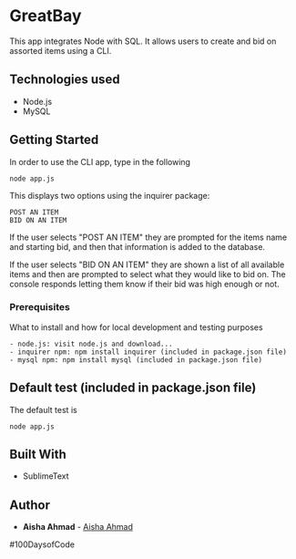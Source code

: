 # GreatBay
This app integrates Node with SQL. It allows users to create and bid on assorted items using a CLI. 

## Technologies used
- Node.js
- MySQL

## Getting Started
In order to use the CLI app, type in the following

```
node app.js
```
This displays two options using the inquirer package:
```
POST AN ITEM
BID ON AN ITEM
```
If the user selects "POST AN ITEM" they are prompted for the items name and starting bid, and then that information is added to the database.

If the user selects "BID ON AN ITEM" they are shown a list of all available items and then are prompted to select what they would like to bid on. The console responds letting them know if their bid was high enough or not.

### Prerequisites

What to install and how for local development and testing purposes

```
- node.js: visit node.js and download...
- inquirer npm: npm install inquirer (included in package.json file)
- mysql npm: npm install mysql (included in package.json file)
```

## Default test (included in package.json file)

The default test is
```
node app.js
```

## Built With

* SublimeText

## Author

* **Aisha Ahmad** - [Aisha Ahmad](https://github.com/aishaprograms)

#100DaysofCode
